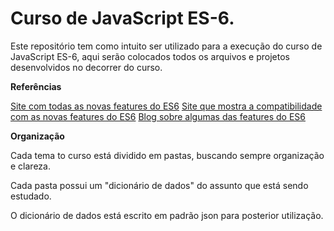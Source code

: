 # Curso de JavaScript ES-6.

Este repositório tem como intuito ser utilizado para a execução do curso de JavaScript ES-6, aqui serão colocados todos os arquivos e projetos desenvolvidos no decorrer do curso.

**Referências**

[Site com todas as novas features do ES6](es6-features.org)
[Site que mostra a compatibilidade com as novas features do ES6](kangax.github.io/compat-table/es6)
[Blog sobre algumas das features do ES6](https://nipher.io/blog/)

**Organização**

Cada tema to curso está dividido em pastas, buscando sempre organização e clareza.

Cada pasta possui um "dicionário de dados" do assunto que está sendo estudado.

O dicionário de dados está escrito em padrão json para posterior utilização.
